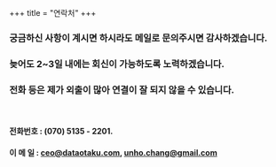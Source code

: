 +++
title = "연락처"
+++


### 궁금하신 사항이 계시면 하시라도 메일로 문의주시면 감사하겠습니다.
### 늦어도 2~3일 내에는 회신이 가능하도록 노력하겠습니다.

### 전화 등은 제가 외출이 많아 연결이 잘 되지 않을 수 있습니다. 

&nbsp;
&nbsp;
&nbsp;

#### 전화번호 : (070) 5135 - 2201.

#### 이 메 일 : ceo@dataotaku.com, unho.chang@gmail.com


